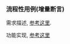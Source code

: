 ### 流程性用例(增量断言)

需求描述, [参考这里](https://github.com/httprunner/httprunner/issues/1142).   

功能实现, [参考这里](https://github.com/zhengtong0898/httprunner/commit/e75f1b0607442a640ec7322c115edacf95909109)

